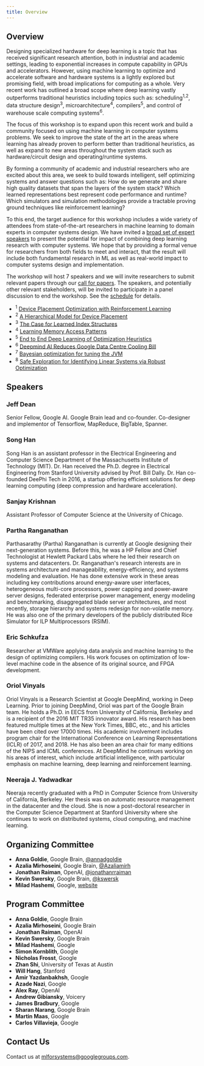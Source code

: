 ```yaml
---
title: Overview
---
```

<div class="inner clearfix">
	<section class="main-content overview_section">
		<h2>Overview</h2>
			<p>Designing specialized hardware for deep learning is a topic that has received significant research attention, both in industrial and academic settings, leading to exponential increases in compute capability in GPUs and accelerators. However, using machine learning to optimize and accelerate software and hardware systems is a lightly explored but promising field, with broad implications for computing as a whole. Very recent work has outlined a broad scope where deep learning vastly outperforms traditional heuristics including topics such as: scheduling<sup>1,2</sup>, data structure design<sup>3</sup>, microarchitecture<sup>4</sup>, compilers<sup>5</sup>, and control of warehouse scale computing systems<sup>6</sup>.
		</p>
		<p>
			The focus of this workshop is to expand upon this recent work and build a community focused on using machine learning in computer systems problems. We seek to improve the state of the art in the areas where learning has already proven to perform better than traditional heuristics, as well as expand to new areas throughout the system stack such as hardware/circuit design and operating/runtime systems.
		</p>
		<p>By forming a community of academic and industrial researchers who are excited about this area, we seek to build towards intelligent, self optimizing systems and answer questions such as: How do we generate and share high quality datasets that span the layers of the system stack? Which learned representations best represent code performance and runtime? Which simulators and simulation methodologies provide a tractable proving ground techniques like reinforcement learning?</p>
		<p>To this end, the target audience for this workshop includes a wide variety of attendees from state-of-the-art researchers in machine learning to domain experts in computer systems design. We have invited a <a href="#speakers">broad set of expert speakers</a> to present the potential for impact of combining deep learning research with computer systems. We hope that by providing a formal venue for researchers from both fields to meet and interact, that the result will include both fundamental research in ML as well as real-world impact to computer systems design and implementation.</p>
		<p>The workshop will host 7 speakers and we will invite researchers to submit relevant papers through our <a href="/call_for_papers.html">call for papers</a>. The speakers, and potentially other relevant stakeholders, will be invited to participate in a panel discussion to end the workshop. See the <a href="/schedule.html">schedule</a> for details.</p>
		<ul class="footnotes">
		<li><sup>1</sup> <a href="https://arxiv.org/abs/1706.04972">Device Placement Optimization with Reinforcement Learning</a></li>
		<li><sup>2</sup> <a href="https://openreview.net/forum?id=Hkc-TeZ0W">A Hierarchical Model for Device Placement</a></li>
		<li><sup>3</sup> <a href="https://arxiv.org/abs/1712.01208">The Case for Learned Index Structures</a></li>
		<li><sup>4</sup> <a href="https://arxiv.org/abs/1803.02329">Learning Memory Access Patterns</a></li>
		<li><sup>5</sup> <a href="https://ieeexplore.ieee.org/document/8091247/?reload=true">End to End Deep Learning of Optimization Heuristics</a></li>
		<li><sup>6</sup> <a href="https://deepmind.com/blog/deepmind-ai-reduces-google-data-centre-cooling-bill-40/">Deepmind AI Reduces Google Data Centre Cooling Bill</a></li>
		<li><sup>7</sup> <a href="https://www.youtube.com/watch?v=YhNl468S8CI">Bayesian optimization for tuning the JVM</a></li>
		<li><sup>8</sup> <a href="https://arxiv.org/abs/1711.11165">Safe Exploration for Identifying Linear Systems via Robust Optimization</a></li>
		</ul>
	</section>
</div>
<div class="speaker_section">
	<div class="inner clearfix">
		<section class="main-content">
			<h2 id="speakers">Speakers</h2>
			<div class="speaker-bio">
				<div class="img-holder" style="background-image: url(/assets/images/speakers/jeff_dean.jpg)"></div>
				<div>
					<h3>Jeff Dean</h3>
					<p>
					    Senior Fellow, Google AI. Google Brain lead and co-founder. Co-designer and implementor of Tensorflow, MapReduce, BigTable, Spanner.
					</p>
				</div>
			</div>
			<div class="speaker-bio">
				<div class="img-holder" style="background-image: url(/assets/images/speakers/song_han.jpg)"></div>
				<div>
					<h3>Song Han</h3>
					<p>
					    Song Han is an assistant professor in the Electrical Engineering and Computer Science Department of the Massachusetts Institute of Technology (MIT). Dr. Han received the Ph.D. degree in Electrical Engineering from Stanford University advised by Prof. Bill Dally. Dr. Han co-founded DeePhi Tech in 2016, a startup offering efficient solutions for deep learning computing (deep compression and hardware acceleration).
					</p>
				</div>
			</div>
			<div class="speaker-bio">
				<div class="img-holder" style="background-image: url(/assets/images/speakers/sanjay_krishnan.png)"></div>
				<div>
					<h3>Sanjay Krishnan</h3>
					<p>
					    Assistant Professor of Computer Science at the University of Chicago.
					</p>
				</div>
			</div>
			<div class="speaker-bio">
				<div class="img-holder" style="background-image: url(/assets/images/speakers/partha_ranganathan.jpg)"></div>
				<div>
					<h3>Partha Ranganathan</h3>
					<p>
					    Parthasarathy (Partha) Ranganathan is currently at Google designing their next-generation systems. Before this, he was a HP Fellow and Chief Technologist at Hewlett Packard Labs where he led their research on systems and datacenters. Dr. Ranganathan's research interests are in systems architecture and manageability, energy-efficiency, and systems modeling and evaluation. He has done extensive work in these areas including key contributions around energy-aware user interfaces, heterogeneous multi-core processors, power capping and power-aware server designs, federated enterprise power management, energy modeling and benchmarking, disaggregated blade server architectures, and most recently, storage hierarchy and systems redesign for non-volatile memory. He was also one of the primary developers of the publicly distributed Rice Simulator for ILP Multiprocessors (RSIM).
					</p>
				</div>
			</div>
			<div class="speaker-bio">
				<div class="img-holder" style="background-image: url(/assets/images/speakers/eric_schkufza.jpg)"></div>
				<div>
					<h3>Eric Schkufza</h3>
					<p>
					    Researcher at VMWare applying data analysis and machine learning to the design of optimizing compilers. His work focuses on optimization of low-level machine code in the absence of its original source, and FPGA development.
					</p>
				</div>
			</div>
			<div class="speaker-bio">
				<div class="img-holder" style="background-image: url(/assets/images/speakers/oriol_vinyals.jpg)"></div>
				<div>
					<h3>Oriol Vinyals</h3>
					<p>
					    Oriol Vinyals is a Research Scientist at Google DeepMind, working in Deep Learning. Prior to joining DeepMind, Oriol was part of the Google Brain team. He holds a Ph.D. in EECS from University of California, Berkeley and is a recipient of the 2016 MIT TR35 innovator award. His research has been featured multiple times at the New York Times, BBC, etc., and his articles have been cited over 17000 times. His academic involvement includes program chair for the International Conference on Learning Representations (ICLR) of 2017, and 2018. He has also been an area chair for many editions of the NIPS and ICML conferences. At DeepMind he continues working on his areas of interest, which include artificial intelligence, with particular emphasis on machine learning, deep learning and reinforcement learning.
					</p>
				</div>
			</div>
			<div class="speaker-bio">
				<div class="img-holder" style="background-image: url(/assets/images/speakers/neeraja_yadwadkar.jpg)"></div>
				<div>
					<h3>Neeraja J. Yadwadkar</h3>
					<p>
					    Neeraja recently graduated with a PhD in Computer Science from University of California, Berkeley. Her thesis was on automatic resource management in the datacenter and the cloud. She is now a post-doctoral researcher in the Computer Science Department at Stanford University where she continues to work on distributed systems, cloud computing, and machine learning.
					</p>
				</div>
			</div>
		</section>
	</div>
</div>
<div class="organizers-section">
	<div class="inner clearfix">
		<section class="main-content">
			<h2>Organizing Committee</h2>
			<ul>
				<li><b>Anna Goldie</b>, Google Brain, <a href="https://twitter.com/annadgoldie">@annadgoldie</a></li>
				<li><b>Azalia Mirhoseini</b>, Google Brain, <a href="https://twitter.com/Azaliamirh">@Azaliamirh</a></li>
				<li><b>Jonathan Raiman</b>, OpenAI, <a href="https://twitter.com/jonathanrraiman">@jonathanrraiman</a></li>
				<li><b>Kevin Swersky</b>, Google Brain, <a href="https://twitter.com/kswersk">@kswersk</a></li>
				<li><b>Milad Hashemi</b>, Google, <a href="https://hps.ece.utexas.edu/people/miladh/">website</a></li>
			</ul>
			<h2>Program Committee</h2>
			<ul>
				<li><b>Anna Goldie</b>, Google Brain</li>
				<li><b>Azalia Mirhoseini</b>, Google Brain</li>
				<li><b>Jonathan Raiman</b>, OpenAI</li>
				<li><b>Kevin Swersky</b>, Google Brain</li>
				<li><b>Milad Hashemi</b>, Google</li>
				<li><b>Simon Kornblith</b>, Google</li>
				<li><b>Nicholas Frosst</b>, Google</li>
				<li><b>Zhan Shi</b>, University of Texas at Austin</li>
				<li><b>Will Hang</b>, Stanford</li>
				<li><b>Amir Yazdanbakhsh</b>, Google</li>
				<li><b>Azade Nazi</b>, Google</li>
				<li><b>Alex Ray</b>, OpenAI</li>
				<li><b>Andrew Gibiansky</b>, Voicery</li>
				<li><b>James Bradbury</b>, Google</li>
				<li><b>Sharan Narang</b>, Google Brain</li>
				<li><b>Martin Maas</b>, Google</li>
				<li><b>Carlos Villavieja</b>, Google</li>
			</ul>
			<h2>Contact Us</h2>
			<p>
				Contact us at <a href="mailto:mlforsystems@googlegroups.com">mlforsystems@googlegroups.com</a>.
			</p>
		</section>
</div>
